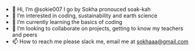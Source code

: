 - 👋 Hi, I’m @sokie007 I go by Sokha pronouced soak-kah
- 👀 I’m interested in coding, sustainability and earth science
- 🌱 I’m currently learning the basics of coding
- 💞️ I’m looking to collaborate on projects, getting to know my teachers and peers
- 📫 How to reach me please slack me, email me at sokhaaa@gmail.com 

<!---
sokie007/sokie007 is a ✨ special ✨ repository because its `README.md` (this file) appears on your GitHub profile.
You can click the Preview link to take a look at your changes.
--->
